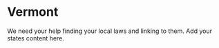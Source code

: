 # Vermont

We need your help finding your local laws and linking to them. Add your states content here.